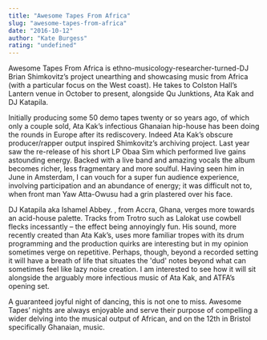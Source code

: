 ```yaml
---
title: "Awesome Tapes From Africa"
slug: "awesome-tapes-from-africa"
date: "2016-10-12"
author: "Kate Burgess"
rating: "undefined"
---
```


Awesome Tapes From Africa is ethno-musicology-researcher-turned-DJ Brian Shimkovitz’s project unearthing and showcasing music from Africa (with a particular focus on the West coast). He takes to Colston Hall’s Lantern venue in October to present, alongside Qu Junktions, Ata Kak and DJ Katapila.

Initially producing some 50 demo tapes twenty or so years ago, of which only a couple sold, Ata Kak’s infectious Ghanaian hip-house has been doing the rounds in Europe after its rediscovery. Indeed Ata Kak’s obscure producer/rapper output inspired Shimkovitz’s archiving project. Last year saw the re-release of his short LP Obaa Sim which performed live gains astounding energy. Backed with a live band and amazing vocals the album becomes richer, less fragmentary and more soulful. Having seen him in June in Amsterdam, I can vouch for a super fun audience experience, involving participation and an abundance of energy; it was difficult not to, when front man Yaw Atta-Owusu had a grin plastered over his face.

DJ Katapila aka Ishamel Abbey. , from Accra, Ghana, verges more towards an acid-house palette. Tracks from Trotro such as Lalokat use cowbell flecks incessantly – the effect being annoyingly fun. His sound, more recently created than Ata Kak’s, uses more familiar tropes with its drum programming and the production quirks are interesting but in my opinion sometimes verge on repetitive. Perhaps, though, beyond a recorded setting it will have a breath of life that situates the 'dud' notes beyond what can sometimes feel like lazy noise creation. I am interested to see how it will sit alongside the arguably more infectious music of Ata Kak, and ATFA’s opening set.

A guaranteed joyful night of dancing, this is not one to miss. Awesome Tapes’ nights are always enjoyable and serve their purpose of compelling a wider delving into the musical output of African, and on the 12th in Bristol specifically Ghanaian, music.
